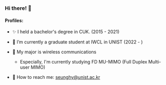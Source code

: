 ### Hi there! 👋

<!--
**seunghy1468/seunghy1468** is a ✨ _special_ ✨ repository because its `README.md` (this file) appears on your GitHub profile.

Here are some ideas to get you started:

- 🔭 I’m currently working on ...
- 🌱 I’m currently learning ...
- 👯 I’m looking to collaborate on ...
- 🤔 I’m looking for help with ...
- 💬 Ask me about ...
- 📫 How to reach me: ...
- 😄 Pronouns: ...
- ⚡ Fun fact: ...
-->
#### Profiles:
* ✨ I held a bachelor's degree in CUK. (2015 - 2021)
* 🔭 I’m currently a graduate student at IWCL in UNIST (2022 - )
* 🌱 My major is wireless communications
  - Especially, I'm currently studying FD MU-MIMO (Full Duplex Multi-user MIMO)

* 💬 How to reach me: seunghy@unist.ac.kr
